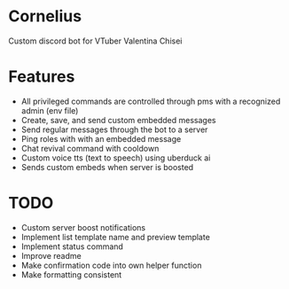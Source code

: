 # Cornelius
Custom discord bot for VTuber Valentina Chisei

# Features
- All privileged commands are controlled through pms with a recognized admin (env file)
- Create, save, and send custom embedded messages
- Send regular messages through the bot to a server
- Ping roles with with an embedded message
- Chat revival command with cooldown
- Custom voice tts (text to speech) using uberduck ai
- Sends custom embeds when server is boosted

# TODO
- Custom server boost notifications
- Implement list template name and preview template
- Implement status command
- Improve readme
- Make confirmation code into own helper function
- Make formatting consistent